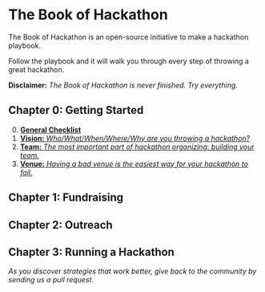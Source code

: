 # The Book of Hackathon

The Book of Hackathon is an open-source initiative to make a hackathon playbook. 

Follow the playbook and it will walk you through every step of throwing a great hackathon.

**Disclaimer:** _The Book of Hackathon is never finished. Try everything._

## Chapter 0: Getting Started
0. [**General Checklist**](general-checklist.md)  
1. [**Vision:** _Who/What/When/Where/Why are you throwing a hackathon?_](vision.md)  
2. [**Team:** _The most important part of hackathon organizing: building your team._](team.md)    
3. [**Venue:** _Having a bad venue is the easiest way for your hackathon to fail._](venue.md)  

## Chapter 1: Fundraising 

## Chapter 2: Outreach

## Chapter 3: Running a Hackathon

_As you discover strategies that work better, give back to the community by sending us a pull request._

